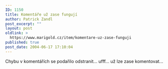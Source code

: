 ```yaml
---
ID: 1150
title: Komentáře už zase fungují
author: Patrick Zandl
post_excerpt: ""
layout: post
oldlink: >
  https://www.marigold.cz/item/komentare-uz-zase-funguji
published: true
post_date: 2004-06-17 17:10:04
---
```

<p>
Chybu v komentářích se podařilo odstranit... ufff... už lze zase komentovat...
</p>
